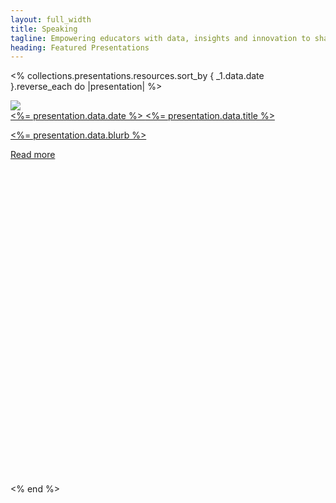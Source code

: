 ```yaml
---
layout: full_width
title: Speaking
tagline: Empowering educators with data, insights and innovation to shape the future of education.
heading: Featured Presentations
---
```


<% collections.presentations.resources.sort_by { _1.data.date }.reverse_each do |presentation| %>
  <div class="md:columns-2 mt-12 pb-12 gap-12">
    <a href="<%= presentation.relative_url %>">
      <img class="w-full" src="<%= relative_url presentation.data.image_url %>"/>
      <div class="">
        <span class="relative z-10">
          <time class="md:block relative z-10 order-first my-2 flex items-center text-sm text-zinc-400 dark:text-zinc-500" datetime="2022-09-05">
            <%= presentation.data.date %>
          </time>
          <span class="text-4xl tracking-tight">
            <%= presentation.data.title %>
          </span>
          <p class="relative z-10 mt-2 text-sm text-zinc-600 dark:text-zinc-400">
            <%= presentation.data.blurb %>
          </p>
          <div aria-hidden="true" class="relative z-10 mt-4 flex items-center text-sm font-medium text-teal-500">
            Read more
            <svg viewBox="0 0 16 16" fill="none" aria-hidden="true" class="ml-1 h-4 w-4 stroke-current">
              <path d="M6.75 5.75 9.25 8l-2.5 2.25" stroke-width="1.5" stroke-linecap="round" stroke-linejoin="round">
              </path>
            </svg>
          </div>
        </span>
      </div>
    </a>
  </div>

<% end %>
